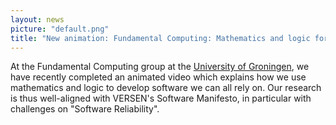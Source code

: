 ```yaml
---
layout: news
picture: "default.png"
title: "New animation: Fundamental Computing: Mathematics and logic for software we can all rely on"
---
```


At the Fundamental Computing group at the [University of Groningen](www.rug.nl/fse/fc), we have recently completed an animated video which explains how we use mathematics and logic to develop software we can all rely on. Our research is thus well-aligned with VERSEN's Software Manifesto, in particular with challenges on "Software Reliability". 
